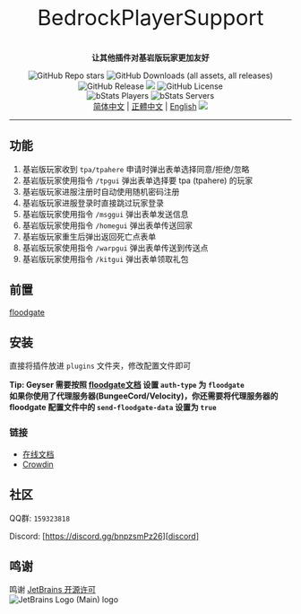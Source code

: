 <p align="center" style="font-size:38px">BedrockPlayerSupport</p>
<p align="center"><b>让其他插件对基岩版玩家更加友好</b></p>
<p align="center">
    <img alt="GitHub Repo stars" src="https://img.shields.io/github/stars/DongShaoNB/BedrockPlayerSupport">
    <img alt="GitHub Downloads (all assets, all releases)" src="https://img.shields.io/github/downloads/DongShaoNB/BedrockPlayerSupport/total">
    <img alt="GitHub Release" src="https://img.shields.io/github/v/release/DongShaoNB/BedrockPlayerSupport">
    <a title="Crowdin" target="_blank" href="https://crowdin.com/project/mcbps"><img src="https://badges.crowdin.net/mcbps/localized.svg"></a>
    <img alt="GitHub License" src="https://img.shields.io/github/license/DongShaoNB/BedrockPlayerSupport">
    <br>
    <img alt="bStats Players" src="https://img.shields.io/bstats/players/17107">
    <img alt="bStats Servers" src="https://img.shields.io/bstats/servers/17107">
	<br>
    <a href="https://github.com/DongShaoNB/BedrockPlayerSupport/blob/master/README.md">简体中文</a>
     | 
    <a href="https://github.com/DongShaoNB/BedrockPlayerSupport/blob/master/README_TW.md">正體中文</a>
     | 
    <a href="https://github.com/DongShaoNB/BedrockPlayerSupport/blob/master/README_EN.md">English</a>
    <img src="https://bstats.org/signatures/bukkit/BedrockPlayerSupport.svg"></p>

------------------------------

## 功能

 1. 基岩版玩家收到 `tpa/tpahere` 申请时弹出表单选择同意/拒绝/忽略
 2. 基岩版玩家使用指令 `/tpgui` 弹出表单选择要 tpa (tpahere) 的玩家 
 3. 基岩版玩家进服注册时自动使用随机密码注册
 4. 基岩版玩家进服登录时直接跳过玩家登录
 5. 基岩版玩家使用指令 `/msggui` 弹出表单发送信息
 6. 基岩版玩家使用指令 `/homegui` 弹出表单传送回家
 7. 基岩版玩家重生后弹出返回死亡点表单
 8. 基岩版玩家使用指令 `/warpgui` 弹出表单传送到传送点
 9. 基岩版玩家使用指令 `/kitgui` 弹出表单领取礼包

## 前置

[floodgate][floodgate-download]

## 安装

直接将插件放进 `plugins` 文件夹，修改配置文件即可  

**Tip: Geyser 需要按照 [floodgate文档][floodgate-setup] 设置 `auth-type` 为 `floodgate`**  
**如果你使用了代理服务器(BungeeCord/Velocity)，你还需要将代理服务器的 floodgate 配置文件中的 `send-floodgate-data` 设置为 `true`**

### 链接

- [在线文档][docs]
- [Crowdin][crowdin]

## 社区

QQ群: `159323818`

Discord: [https://discord.gg/bnpzsmPz26][discord]

## 鸣谢
鸣谢 [JetBrains 开源许可][jetbrains-oss]  
![JetBrains Logo (Main) logo](https://resources.jetbrains.com/storage/products/company/brand/logos/jb_beam.svg)

[floodgate-setup]: https://wiki.geysermc.org/floodgate/setup/
[floodgate-download]: https://geysermc.org/download#floodgate
[docs]: https://docs.bps.dsnb.cc
[crowdin]: https://zh.crowdin.com/project/mcbps
[discord]: https://discord.gg/bnpzsmPz26
[jetbrains-oss]: https://jb.gg/OpenSourceSupport

